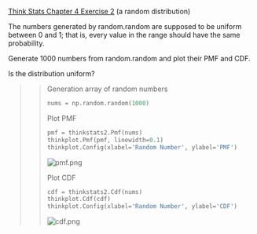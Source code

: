 [Think Stats Chapter 4 Exercise 2](http://greenteapress.com/thinkstats2/html/thinkstats2005.html#toc41) (a random distribution)  

The numbers generated by random.random are supposed to be uniform between 0 and 1; that is, every value in the range should have the same probability.  

Generate 1000 numbers from random.random and plot their PMF and CDF.  

Is the distribution uniform?

>> Generation array of random numbers
>> ```python
>> nums = np.random.random(1000)
>> ```
>>
>> Plot PMF
>> ```python
>> pmf = thinkstats2.Pmf(nums)
>> thinkplot.Pmf(pmf, linewidth=0.1)
>> thinkplot.Config(xlabel='Random Number', ylabel='PMF')
>> ```
>> ![pmf.png](4-2-pmf.png)
>>
>> Plot CDF
>> ```python
>> cdf = thinkstats2.Cdf(nums)
>> thinkplot.Cdf(cdf)
>> thinkplot.Config(xlabel='Random Number', ylabel='CDF')
>> ```
>> ![cdf.png](4-2-cdf.png)
>>
